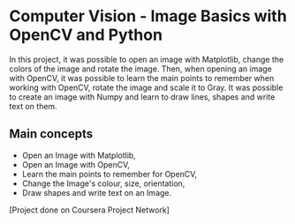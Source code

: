 # Computer Vision - Image Basics with OpenCV and Python


In this project, it was possible to open an image with Matplotlib, change the colors of the image and rotate the image. Then, when opening an image with OpenCV, it was possible to learn the main points to remember when working with OpenCV, rotate the image and scale it to Gray. It was possible to create an image with Numpy and learn to draw lines, shapes and write text on them. 

## Main concepts
- Open an Image with Matplotlib,
- Open an Image with OpenCV,
- Learn the main points to remember for OpenCV,
- Change the Image's colour, size, orientation,
- Draw shapes and write text on an Image.

[Project done on Coursera Project Network]
